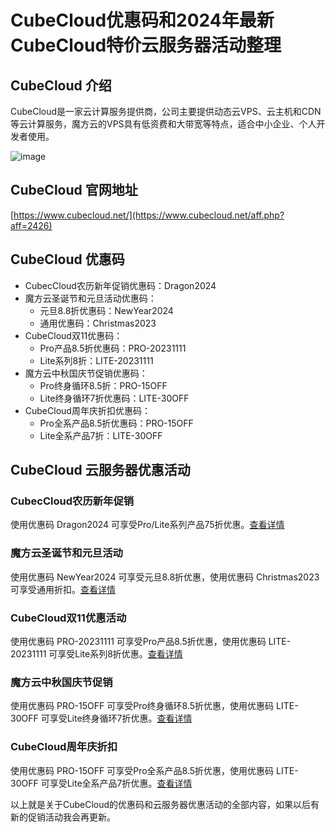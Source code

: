 # CubeCloud优惠码和2024年最新CubeCloud特价云服务器活动整理

## CubeCloud 介绍

CubeCloud是一家云计算服务提供商，公司主要提供动态云VPS、云主机和CDN等云计算服务，魔方云的VPS具有低资费和大带宽等特点，适合中小企业、个人开发者使用。

![image](https://github.com/mrlover0131/CubeCloud/assets/157262495/d2ff4ae9-fbd2-4040-a3f9-35f99b30de13)

## CubeCloud 官网地址

[https://www.cubecloud.net/](https://www.cubecloud.net/aff.php?aff=2426)

## CubeCloud 优惠码

- CubecCloud农历新年促销优惠码：Dragon2024
- 魔方云圣诞节和元旦活动优惠码：
  - 元旦8.8折优惠码：NewYear2024
  - 通用优惠码：Christmas2023
- CubeCloud双11优惠码：
  - Pro产品8.5折优惠码：PRO-20231111
  - Lite系列8折：LITE-20231111
- 魔方云中秋国庆节促销优惠码：
  - Pro终身循环8.5折：PRO-15OFF
  - Lite终身循环7折优惠码：LITE-30OFF
- CubeCloud周年庆折扣优惠码：
  - Pro全系产品8.5折优惠码：PRO-15OFF
  - Lite全系产品7折：LITE-30OFF

## CubeCloud 云服务器优惠活动

### CubecCloud农历新年促销

使用优惠码 Dragon2024 可享受Pro/Lite系列产品75折优惠。[查看详情](https://www.cubecloud.net/aff.php?aff=2426&gid=10)

### 魔方云圣诞节和元旦活动

使用优惠码 NewYear2024 可享受元旦8.8折优惠，使用优惠码 Christmas2023 可享受通用折扣。[查看详情](https://www.cubecloud.net/aff.php?aff=2426&gid=10)

### CubeCloud双11优惠活动

使用优惠码 PRO-20231111 可享受Pro产品8.5折优惠，使用优惠码 LITE-20231111 可享受Lite系列8折优惠。[查看详情](https://www.cubecloud.net/aff.php?aff=2426&gid=10)

### 魔方云中秋国庆节促销

使用优惠码 PRO-15OFF 可享受Pro终身循环8.5折优惠，使用优惠码 LITE-30OFF 可享受Lite终身循环7折优惠。[查看详情](https://www.cubecloud.net/aff.php?aff=2426&gid=14)

### CubeCloud周年庆折扣

使用优惠码 PRO-15OFF 可享受Pro全系产品8.5折优惠，使用优惠码 LITE-30OFF 可享受Lite全系产品7折优惠。[查看详情](https://www.cubecloud.net/aff.php?aff=2426&gid=10)

以上就是关于CubeCloud的优惠码和云服务器优惠活动的全部内容，如果以后有新的促销活动我会再更新。
